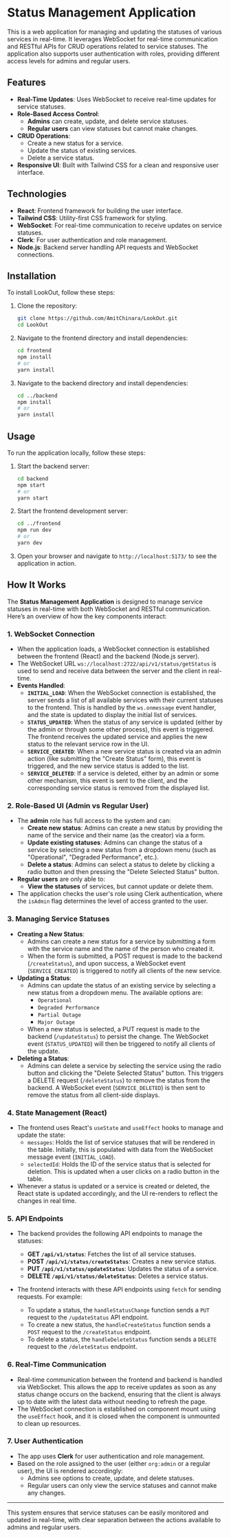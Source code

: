 # Status Management Application

This is a web application for managing and updating the statuses of various services in real-time. It leverages WebSocket for real-time communication and RESTful APIs for CRUD operations related to service statuses. The application also supports user authentication with roles, providing different access levels for admins and regular users.

## Features

- **Real-Time Updates**: Uses WebSocket to receive real-time updates for service statuses.
- **Role-Based Access Control**:
    - **Admins** can create, update, and delete service statuses.
    - **Regular users** can view statuses but cannot make changes.
- **CRUD Operations**:
    - Create a new status for a service.
    - Update the status of existing services.
    - Delete a service status.
- **Responsive UI**: Built with Tailwind CSS for a clean and responsive user interface.

## Technologies

- **React**: Frontend framework for building the user interface.
- **Tailwind CSS**: Utility-first CSS framework for styling.
- **WebSocket**: For real-time communication to receive updates on service statuses.
- **Clerk**: For user authentication and role management.
- **Node.js**: Backend server handling API requests and WebSocket connections.

## Installation

To install LookOut, follow these steps:

1. Clone the repository:
    ```sh
    git clone https://github.com/AmitChinara/LookOut.git
    cd LookOut
    ```

2. Navigate to the frontend directory and install dependencies:
    ```sh
    cd frontend
    npm install
    # or
    yarn install
    ```

3. Navigate to the backend directory and install dependencies:
    ```sh
    cd ../backend
    npm install
    # or
    yarn install
    ```

## Usage

To run the application locally, follow these steps:

1. Start the backend server:
    ```sh
    cd backend
    npm start
    # or
    yarn start
    ```

2. Start the frontend development server:
    ```sh
    cd ../frontend
    npm run dev
    # or
    yarn dev
    ```

3. Open your browser and navigate to `http://localhost:5173/` to see the application in action.

## How It Works

The **Status Management Application** is designed to manage service statuses in real-time with both WebSocket and RESTful communication. Here’s an overview of how the key components interact:

### 1. **WebSocket Connection**
   - When the application loads, a WebSocket connection is established between the frontend (React) and the backend (Node.js server).
   - The WebSocket URL `ws://localhost:2722/api/v1/status/getStatus` is used to send and receive data between the server and the client in real-time.
   - **Events Handled**:
     - **`INITIAL_LOAD`**: When the WebSocket connection is established, the server sends a list of all available services with their current statuses to the frontend. This is handled by the `ws.onmessage` event handler, and the state is updated to display the initial list of services.
     - **`STATUS_UPDATED`**: When the status of any service is updated (either by the admin or through some other process), this event is triggered. The frontend receives the updated service and applies the new status to the relevant service row in the UI.
     - **`SERVICE_CREATED`**: When a new service status is created via an admin action (like submitting the "Create Status" form), this event is triggered, and the new service status is added to the list.
     - **`SERVICE_DELETED`**: If a service is deleted, either by an admin or some other mechanism, this event is sent to the client, and the corresponding service status is removed from the displayed list.

### 2. **Role-Based UI (Admin vs Regular User)**
   - The **admin** role has full access to the system and can:
     - **Create new status**: Admins can create a new status by providing the name of the service and their name (as the creator) via a form.
     - **Update existing statuses**: Admins can change the status of a service by selecting a new status from a dropdown menu (such as "Operational", "Degraded Performance", etc.).
     - **Delete a status**: Admins can select a status to delete by clicking a radio button and then pressing the "Delete Selected Status" button.
   - **Regular users** are only able to:
     - **View the statuses** of services, but cannot update or delete them.
   - The application checks the user's role using Clerk authentication, where the `isAdmin` flag determines the level of access granted to the user.

### 3. **Managing Service Statuses**
   - **Creating a New Status**:
     - Admins can create a new status for a service by submitting a form with the service name and the name of the person who created it.
     - When the form is submitted, a POST request is made to the backend (`/createStatus`), and upon success, a WebSocket event (`SERVICE_CREATED`) is triggered to notify all clients of the new service.
   - **Updating a Status**:
     - Admins can update the status of an existing service by selecting a new status from a dropdown menu. The available options are:
       - `Operational`
       - `Degraded Performance`
       - `Partial Outage`
       - `Major Outage`
     - When a new status is selected, a PUT request is made to the backend (`/updateStatus`) to persist the change. The WebSocket event (`STATUS_UPDATED`) will then be triggered to notify all clients of the update.
   - **Deleting a Status**:
     - Admins can delete a service by selecting the service using the radio button and clicking the "Delete Selected Status" button. This triggers a DELETE request (`/deleteStatus`) to remove the status from the backend. A WebSocket event (`SERVICE_DELETED`) is then sent to remove the status from all client-side displays.

### 4. **State Management (React)**
   - The frontend uses React's `useState` and `useEffect` hooks to manage and update the state:
     - `messages`: Holds the list of service statuses that will be rendered in the table. Initially, this is populated with data from the WebSocket message event (`INITIAL_LOAD`).
     - `selectedId`: Holds the ID of the service status that is selected for deletion. This is updated when a user clicks on a radio button in the table.
   - Whenever a status is updated or a service is created or deleted, the React state is updated accordingly, and the UI re-renders to reflect the changes in real time.

### 5. **API Endpoints**
   - The backend provides the following API endpoints to manage the statuses:
     - **GET `/api/v1/status`**: Fetches the list of all service statuses.
     - **POST `/api/v1/status/createStatus`**: Creates a new service status.
     - **PUT `/api/v1/status/updateStatus`**: Updates the status of a service.
     - **DELETE `/api/v1/status/deleteStatus`**: Deletes a service status.

   - The frontend interacts with these API endpoints using `fetch` for sending requests. For example:
     - To update a status, the `handleStatusChange` function sends a `PUT` request to the `/updateStatus` API endpoint.
     - To create a new status, the `handleCreateStatus` function sends a `POST` request to the `/createStatus` endpoint.
     - To delete a status, the `handleDeleteStatus` function sends a `DELETE` request to the `/deleteStatus` endpoint.

### 6. **Real-Time Communication**
   - Real-time communication between the frontend and backend is handled via WebSocket. This allows the app to receive updates as soon as any status change occurs on the backend, ensuring that the client is always up to date with the latest data without needing to refresh the page.
   - The WebSocket connection is established on component mount using the `useEffect` hook, and it is closed when the component is unmounted to clean up resources.

### 7. **User Authentication**
   - The app uses **Clerk** for user authentication and role management.
   - Based on the role assigned to the user (either `org:admin` or a regular user), the UI is rendered accordingly:
     - Admins see options to create, update, and delete statuses.
     - Regular users can only view the service statuses and cannot make any changes.

---

This system ensures that service statuses can be easily monitored and updated in real-time, with clear separation between the actions available to admins and regular users.

